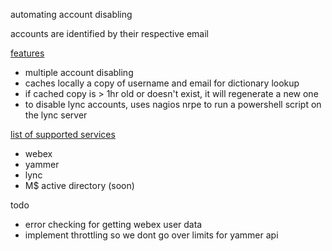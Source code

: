 automating account disabling


accounts are identified by their respective email

<u>features</u>

* multiple account disabling
* caches locally a copy of username and email for dictionary lookup
* if cached copy is > 1hr old or doesn't exist, it will regenerate a new one
* to disable lync accounts, uses nagios nrpe to run a powershell script on the lync server

<u>list of supported services</u>

* webex
* yammer
* lync
* M$ active directory (soon)


todo

* error checking for getting webex user data
* implement throttling so we dont go over limits for yammer api
